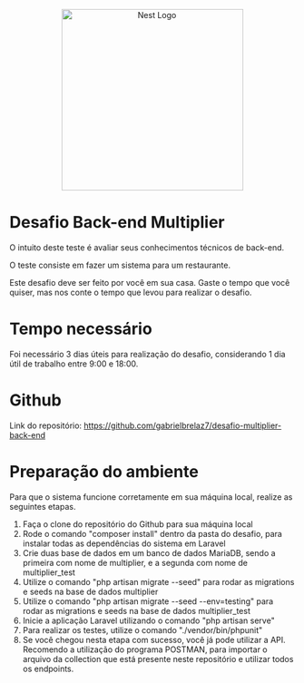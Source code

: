 
<p align="center">
  <img src="https://multiplier.com.br/assets/multiplier.svg" width="320" alt="Nest Logo" />
</p>


# Desafio Back-end Multiplier

O intuito deste teste é avaliar seus conhecimentos técnicos de back-end.

O teste consiste em fazer um sistema para um restaurante.

Este desafio deve ser feito por você em sua casa. Gaste o tempo que você quiser, mas nos conte o tempo que levou para realizar o desafio.

# Tempo necessário

Foi necessário 3 dias úteis para realização do desafio, considerando 1 dia útil de trabalho entre 9:00 e 18:00.

# Github

Link do repositório: 
https://github.com/gabrielbrelaz7/desafio-multiplier-back-end

# Preparação do ambiente

Para que o sistema funcione corretamente em sua máquina local, realize as seguintes etapas.

1. Faça o clone do repositório do Github para sua máquina local
2. Rode o comando "composer install" dentro da pasta do desafio, para instalar todas as dependências do sistema em Laravel
3. Crie duas base de dados em um banco de dados MariaDB, sendo a primeira com nome de multiplier, e a segunda com nome de multiplier_test
4. Utilize o comando "php artisan migrate --seed" para rodar as migrations e seeds na base de dados multiplier
5. Utilize o comando "php artisan migrate --seed --env=testing" para rodar as migrations e seeds na base de dados multiplier_test  
6. Inicie a aplicação Laravel utilizando o comando "php artisan serve"
7. Para realizar os testes, utilize o comando "./vendor/bin/phpunit"
8. Se você chegou nesta etapa com sucesso, você já pode utilizar a API. Recomendo a utilização do programa POSTMAN, para importar o arquivo da collection que está presente neste repositório e utilizar todos os endpoints.